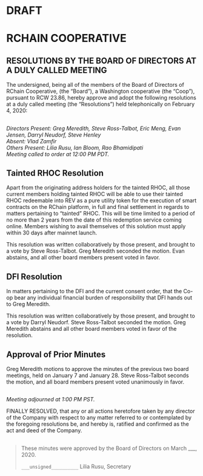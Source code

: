# DRAFT

# RCHAIN COOPERATIVE

## RESOLUTIONS BY THE BOARD OF DIRECTORS AT A DULY CALLED MEETING

The undersigned, being all of the members of the Board of Directors of RChain Cooperative, (the “Board”), a Washington cooperative (the “Coop”), pursuant to RCW 23.86, hereby approve and adopt the following resolutions at a duly called meeting (the “Resolutions”) held telephonically on February 4, 2020:

##

*Directors Present: Greg Meredith, Steve Ross-Talbot, Eric Meng, Evan Jensen, Darryl Neudorf, Steve Henley* \
*Absent:  Vlad Zamfir* \
*Others Present:  Lilia Rusu, Ian Bloom, Rao Bhamidipati* \
*Meeting called to order at 12:00 PM PDT.*

##

## Tainted RHOC Resolution
Apart from the originating address holders for the tainted RHOC, all those current members holding tainted RHOC will be able to use their tainted RHOC redeemable into REV as a pure utility token for the execution of smart contracts on the RChain platform, in full and final settlement in regards to matters pertaining to “tainted” RHOC. This will be time limited to a period of no more than 2 years from the date of this redemption service coming online. Members wishing to avail themselves of this solution must apply within 30 days after mainnet launch.

This resolution was written collaboratively by those present, and brought to a vote by Steve Ross-Talbot. Greg Meredith seconded the motion. Evan abstains, and all other board members present voted in favor.

##

## DFI Resolution
In matters pertaining to the DFI and the current consent order, that the Co-op bear any individual financial burden of responsibility that DFI hands out to Greg Meredith.

This resolution was written collaboratively by those present, and brought to a vote by Darryl Neudorf. Steve Ross-Talbot seconded the motion. Greg Meredith abstains and all other board members voted in favor of the resolution.

##

## Approval of Prior Minutes
Greg Meredith motions to approve the minutes of the previous two board meetings, held on January 7 and January 28. Steve Ross-Talbot seconds the motion, and all board members present voted unanimously in favor.

##

*Meeting adjourned at 1:00 PM PST.*

FINALLY RESOLVED, that any or all actions heretofore taken by any director of the Company with respect to any matter referred to or contemplated by the foregoing resolutions be, and hereby is, ratified and confirmed as the act and deed of the Company.

##

>These minutes were approved by the Board of Directors on March ___, 2020.
>
> `___unsigned__________`
> Lilia Rusu, Secretary
